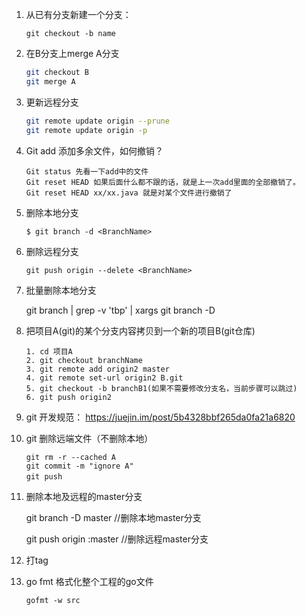 1. 从已有分支新建一个分支：

   `git checkout -b name`

2. 在B分支上merge A分支

   ```bash
   git checkout B
   git merge A
   ```

3. 更新远程分支

   ```bash
   git remote update origin --prune
   git remote update origin -p
   ```

4. Git add 添加多余文件，如何撤销？

   ```bashrc
   Git status 先看一下add中的文件
   Git reset HEAD 如果后面什么都不跟的话，就是上一次add里面的全部撤销了。
   Git reset HEAD xx/xx.java 就是对某个文件进行撤销了
   ```

5. 删除本地分支

   `$ git branch -d <BranchName>`

6. 删除远程分支

   `git push origin --delete <BranchName>`

7. 批量删除本地分支

   git branch | grep -v 'tbp' | xargs git branch -D

8. 把项目A(git)的某个分支内容拷贝到一个新的项目B(git仓库)

   ```进入项目A
   1. cd 项目A
   2. git checkout branchName
   3. git remote add origin2 master
   4. git remote set-url origin2 B.git
   5. git checkout -b branchB1(如果不需要修改分支名，当前步骤可以跳过)
   6. git push origin2
   ```

9. git 开发规范：	https://juejin.im/post/5b4328bbf265da0fa21a6820

10. git 删除远端文件（不删除本地）

    ```
    git rm -r --cached A
    git commit -m "ignore A"
    git push　
    ```

11. 删除本地及远程的master分支

    git branch -D master         //删除本地master分支

    git push origin :master     //删除远程master分支

12. 打tag

13. go fmt 格式化整个工程的go文件

    ```
    gofmt -w src
    ```

